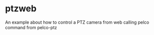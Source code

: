 ptzweb
======

An example about how to control a PTZ camera from web calling pelco command from pelco-ptz